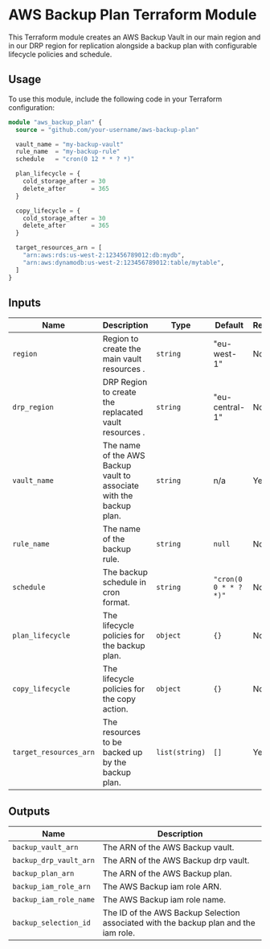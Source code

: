 # AWS Backup Plan Terraform Module

This Terraform module creates an AWS Backup Vault in our main region and in our DRP region for replication alongside a backup plan with configurable lifecycle policies and schedule.

## Usage

To use this module, include the following code in your Terraform configuration:

```terraform
module "aws_backup_plan" {
  source = "github.com/your-username/aws-backup-plan"

  vault_name = "my-backup-vault"
  rule_name  = "my-backup-rule"
  schedule   = "cron(0 12 * * ? *)"

  plan_lifecycle = {
    cold_storage_after = 30
    delete_after       = 365
  }

  copy_lifecycle = {
    cold_storage_after = 30
    delete_after       = 365
  }

  target_resources_arn = [
    "arn:aws:rds:us-west-2:123456789012:db:mydb",
    "arn:aws:dynamodb:us-west-2:123456789012:table/mytable",
  ]
}
```

## Inputs

| Name                  | Description                                                                                     | Type           | Default | Required |
|-----------------------|-------------------------------------------------------------------------------------------------|----------------|---------|----------|
| `region`              | Region to create the main vault resources .                                                     | `string`       | "eu-west-1" | No   |
| `drp_region`          | DRP Region to create the replacated vault resources .                                           | `string`       | "eu-central-1" | No|
| `vault_name`          | The name of the AWS Backup vault to associate with the backup plan.                             | `string`       | n/a     | Yes      |
| `rule_name`           | The name of the backup rule.                                                                    | `string`       | `null`  | No       |
| `schedule`            | The backup schedule in cron format.                                                             | `string`       | `"cron(0 0 * * ? *)"` | No       |
| `plan_lifecycle`      | The lifecycle policies for the backup plan.                                                     | `object`  | `{}`    | No       |
| `copy_lifecycle`      | The lifecycle policies for the copy action.                                                     | `object`  | `{}`    | No       |
| `target_resources_arn`| The resources to be backed up by the backup plan.                                                | `list(string)` | `[]`    | Yes       |

## Outputs

| Name                  | Description                                                                                     |
|-----------------------|-------------------------------------------------------------------------------------------------|
| `backup_vault_arn` | The ARN of the AWS Backup vault.                                                                 |
| `backup_drp_vault_arn`  | The ARN of the AWS Backup drp vault.                                                                  |
| `backup_plan_arn`| The ARN of the AWS Backup plan.                                |
| `backup_iam_role_arn` | The AWS Backup iam role ARN.                                 |
| `backup_iam_role_name` | The AWS Backup iam role name.                                 |
| `backup_selection_id` | The ID of the AWS Backup Selection associated with the backup plan and the iam role.                                 |